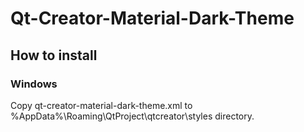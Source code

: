 # Qt-Creator-Material-Dark-Theme

## How to install

### Windows
Copy qt-creator-material-dark-theme.xml to %AppData%\Roaming\QtProject\qtcreator\styles directory.

